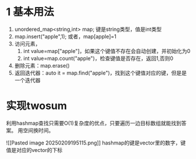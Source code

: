 # 1 基本用法

1. unordered_map<string,int> map;   键是string类型，值是int类型
2. map.insert("apple",1); 或者，map[apple]=1
3. 访问元素，
	1. int value=map["apple"]，如果这个键值不存在会自动创建，并初始化为0
	2. int value=map.count("apple")，检查键值是否存在，返回1,否则0
4. 删除元素：map.erase()
5. 返回迭代器：auto it = map.find("apple")，找到这个键值对应的键，但是是一个迭代器

# 实现twosum

利用hashmap查找只需要O(1)复杂度的优点，只要遍历一边目标数组就能找到答案。
用空间换时间。

![[Pasted image 20250209195115.png]]
hashmap的键是vector里的数字，键值是对应的vector的下标



